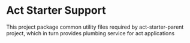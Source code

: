 # Act Starter Support

This project package common utility files required by act-starter-parent project, which in turn provides plumbing service for act applications 